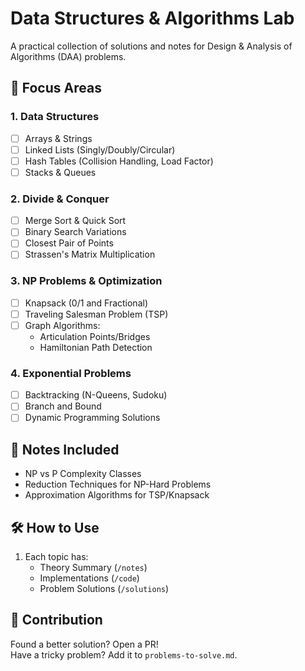 # Data Structures & Algorithms Lab

A practical collection of solutions and notes for Design & Analysis of Algorithms (DAA) problems.

## 📌 Focus Areas

### 1. **Data Structures**
- [ ] Arrays & Strings
- [ ] Linked Lists (Singly/Doubly/Circular)
- [ ] Hash Tables (Collision Handling, Load Factor)
- [ ] Stacks & Queues

### 2. **Divide & Conquer**
- [ ] Merge Sort & Quick Sort
- [ ] Binary Search Variations
- [ ] Closest Pair of Points
- [ ] Strassen's Matrix Multiplication

### 3. **NP Problems & Optimization**
- [ ] Knapsack (0/1 and Fractional)
- [ ] Traveling Salesman Problem (TSP)
- [ ] Graph Algorithms:
  - Articulation Points/Bridges
  - Hamiltonian Path Detection

### 4. **Exponential Problems**
- [ ] Backtracking (N-Queens, Sudoku)
- [ ] Branch and Bound
- [ ] Dynamic Programming Solutions

## 📝 Notes Included
- NP vs P Complexity Classes
- Reduction Techniques for NP-Hard Problems
- Approximation Algorithms for TSP/Knapsack

## 🛠️ How to Use
1. Each topic has:
   - Theory Summary (`/notes`)
   - Implementations (`/code`)
   - Problem Solutions (`/solutions`)

## 🌟 Contribution
Found a better solution? Open a PR!  
Have a tricky problem? Add it to `problems-to-solve.md`.
